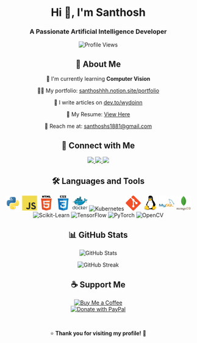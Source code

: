 <h1 align="center">Hi 👋, I'm Santhosh</h1>
<h3 align="center">A Passionate Artificial Intelligence Developer</h3>

<p align="center">
  <img src="https://komarev.com/ghpvc/?username=wydoinn&label=Profile%20views&color=0e75b6&style=flat" alt="Profile Views" />
</p>


<div align="center">
  <h2>🚀 About Me</h2>
  <p>🌱 I'm currently learning <strong>Computer Vision</strong></p>
  <p>👨‍💻 My portfolio: <a href="https://santhoshhh.notion.site/portfolio">santhoshhh.notion.site/portfolio</a></p>
  <p>📝 I write articles on <a href="https://dev.to/wydoinn">dev.to/wydoinn</a></p>
  <p>📄 My Resume: <a href="https://drive.google.com/file/d/1QFT5AX2TMvQgOYFSWEfZczBHFeZe2HBY/view?usp=sharing">View Here</a></p>
  <p>📧 Reach me at: <a href="mailto:santhoshs1881@gmail.com">santhoshs1881@gmail.com</a></p>
</div>


<div align="center">
  <h2>🔗 Connect with Me</h2>
<p align="center">
  <a href="https://linkedin.com/in/santhoshs18" target="_blank">
    <img src="https://img.shields.io/badge/LinkedIn-0077B5?style=for-the-badge&logo=linkedin&logoColor=white" />
  </a>
  <a href="https://x.com/wydoinn_" target="_blank">
    <img src="https://img.shields.io/badge/X-000000?style=for-the-badge&logo=x&logoColor=white" />
  </a>
  <a href="https://kaggle.com/wydoinn" target="_blank">
    <img src="https://img.shields.io/badge/Kaggle-20BEFF?style=for-the-badge&logo=kaggle&logoColor=white" />
  </a>
</p>
</div>


<div align="center">
  <h2>🛠️ Languages and Tools</h2>
<p align="center">
  <img src="https://raw.githubusercontent.com/devicons/devicon/master/icons/python/python-original.svg" alt="Python" width="40" height="40"/>
  <img src="https://raw.githubusercontent.com/devicons/devicon/master/icons/javascript/javascript-original.svg" alt="JavaScript" width="40" height="40"/>
  <img src="https://raw.githubusercontent.com/devicons/devicon/master/icons/html5/html5-original-wordmark.svg" alt="HTML5" width="40" height="40"/>
  <img src="https://raw.githubusercontent.com/devicons/devicon/master/icons/css3/css3-original-wordmark.svg" alt="CSS3" width="40" height="40"/>
  <img src="https://raw.githubusercontent.com/devicons/devicon/master/icons/docker/docker-original-wordmark.svg" alt="Docker" width="40" height="40"/>
  <img src="https://www.vectorlogo.zone/logos/kubernetes/kubernetes-icon.svg" alt="Kubernetes" width="40" height="40"/>
  <img src="https://raw.githubusercontent.com/devicons/devicon/master/icons/git/git-original.svg" alt="Git" width="40" height="40"/>
  <img src="https://raw.githubusercontent.com/devicons/devicon/master/icons/linux/linux-original.svg" alt="Linux" width="40" height="40"/>
  <img src="https://raw.githubusercontent.com/devicons/devicon/master/icons/mysql/mysql-original-wordmark.svg" alt="MySQL" width="40" height="40"/>
  <img src="https://raw.githubusercontent.com/devicons/devicon/master/icons/mongodb/mongodb-original-wordmark.svg" alt="MongoDB" width="40" height="40"/>
  <img src="https://upload.wikimedia.org/wikipedia/commons/0/05/Scikit_learn_logo_small.svg" alt="Scikit-Learn" width="40" height="40"/>
  <img src="https://www.vectorlogo.zone/logos/tensorflow/tensorflow-icon.svg" alt="TensorFlow" width="40" height="40"/>
  <img src="https://www.vectorlogo.zone/logos/pytorch/pytorch-icon.svg" alt="PyTorch" width="40" height="40"/>
  <img src="https://www.vectorlogo.zone/logos/opencv/opencv-icon.svg" alt="OpenCV" width="40" height="40"/>
</p>
</div>


<div align="center">
  <h2>📊 GitHub Stats</h2>
<p align="center">
  <img src="https://github-readme-stats.vercel.app/api?username=wydoinn&show_icons=true&locale=en&theme=gruvbox" alt="GitHub Stats" />
</p>
<p align="center">
  <img src="https://github-readme-streak-stats.herokuapp.com/?user=wydoinn&theme=gruvbox" alt="GitHub Streak" />
</p>
</div>


<div align="center">
  <h2>☕ Support Me</h2>
<p align="center">
  <a href="https://www.buymeacoffee.com/wydoinn">
    <img src="https://img.buymeacoffee.com/button-api/?text=Buy me a coffee&emoji=☕&slug=wydoinn&button_colour=FFDD00&font_colour=000000&font_family=Arial&outline_colour=000000&coffee_colour=ffffff" height="50" width="210" alt="Buy Me a Coffee" />
  </a>
  <br>
  <a href="https://www.paypal.com/paypalme/santhoshhh18">
    <img src="https://img.shields.io/badge/PayPal-00457C?style=for-the-badge&logo=paypal&logoColor=white" height="50" width="210" alt="Donate with PayPal" />
  </a>
</p>
</div>


<br>
<p align="center">⭐ <b>Thank you for visiting my profile!</b> 🚀</p>
